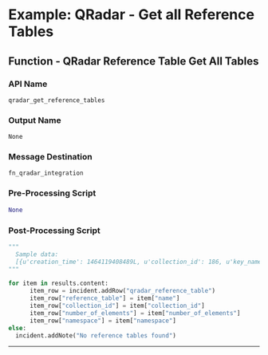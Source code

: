 <!--
    DO NOT MANUALLY EDIT THIS FILE
    THIS FILE IS AUTOMATICALLY GENERATED WITH resilient-circuits codegen
-->

# Example: QRadar - Get all Reference Tables

## Function - QRadar Reference Table Get All Tables

### API Name
`qradar_get_reference_tables`

### Output Name
`None`

### Message Destination
`fn_qradar_integration`

### Pre-Processing Script
```python
None
```

### Post-Processing Script
```python
"""
  Sample data:
  [{u'creation_time': 1464119408489L, u'collection_id': 186, u'key_name_types': {u'First Seen Date': u'DATE', u'Confidence': u'NUM', u'Last Seen Date': u'DATE', u'Provider': u'ALN'}, u'timeout_type': u'LAST_SEEN', u'name': u'Phishing Senders Data', u'namespace': u'SHARED', u'element_type': u'ALNIC', u'number_of_elements': 0}, {u'creation_time': 1464119422432L, u'collection_id': 182, u'key_name_types': {u'First Seen Date': u'DATE', u'Confidence': u'NUM', u'Last Seen Date': u'DATE', u'Provider': u'ALN'}, u'timeout_type': u'LAST_SEEN', u'name': u'Rogue Process Names Data', u'namespace': u'SHARED', u'element_type': u'ALNIC', u'number_of_elements': 0}]
"""

for item in results.content:
      item_row = incident.addRow("qradar_reference_table")
      item_row["reference_table"] = item["name"]
      item_row["collection_id"] = item["collection_id"]
      item_row["number_of_elements"] = item["number_of_elements"]
      item_row["namespace"] = item["namespace"]
else:
  incident.addNote("No reference tables found")

```

---

